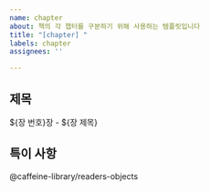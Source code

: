 ```yaml
---
name: chapter
about: 책의 각 챕터를 구분하기 위해 사용하는 템플릿입니다
title: "[chapter] "
labels: chapter
assignees: ''

---
```


## 제목
${장 번호}장 - ${장 제목}

## 특이 사항

@caffeine-library/readers-objects
